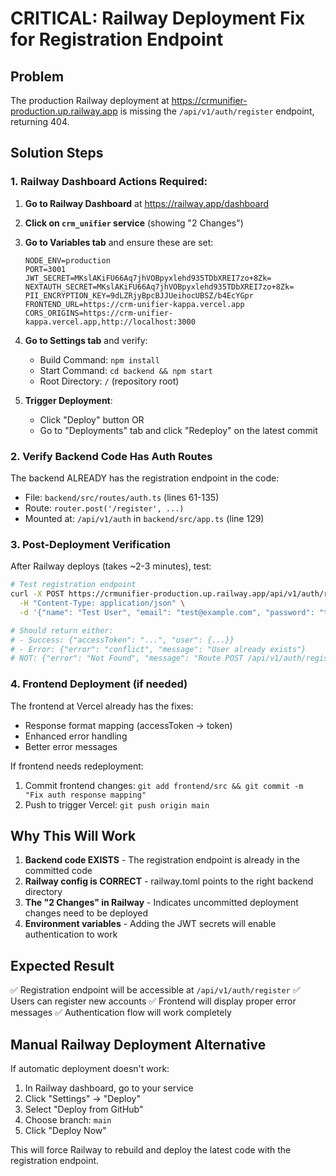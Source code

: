 # CRITICAL: Railway Deployment Fix for Registration Endpoint

## Problem
The production Railway deployment at https://crmunifier-production.up.railway.app is missing the `/api/v1/auth/register` endpoint, returning 404.

## Solution Steps

### 1. Railway Dashboard Actions Required:

1. **Go to Railway Dashboard** at https://railway.app/dashboard
2. **Click on `crm_unifier` service** (showing "2 Changes")
3. **Go to Variables tab** and ensure these are set:
   ```
   NODE_ENV=production
   PORT=3001
   JWT_SECRET=MKslAKiFU66Aq7jhVOBpyxlehd935TDbXREI7zo+8Zk=
   NEXTAUTH_SECRET=MKslAKiFU66Aq7jhVOBpyxlehd935TDbXREI7zo+8Zk=
   PII_ENCRYPTION_KEY=9dLZRjyBpcBJJUeihocUBSZ/b4EcYGpr
   FRONTEND_URL=https://crm-unifier-kappa.vercel.app
   CORS_ORIGINS=https://crm-unifier-kappa.vercel.app,http://localhost:3000
   ```

4. **Go to Settings tab** and verify:
   - Build Command: `npm install`
   - Start Command: `cd backend && npm start`
   - Root Directory: `/` (repository root)

5. **Trigger Deployment**:
   - Click "Deploy" button OR
   - Go to "Deployments" tab and click "Redeploy" on the latest commit

### 2. Verify Backend Code Has Auth Routes

The backend ALREADY has the registration endpoint in the code:
- File: `backend/src/routes/auth.ts` (lines 61-135)
- Route: `router.post('/register', ...)` 
- Mounted at: `/api/v1/auth` in `backend/src/app.ts` (line 129)

### 3. Post-Deployment Verification

After Railway deploys (takes ~2-3 minutes), test:

```bash
# Test registration endpoint
curl -X POST https://crmunifier-production.up.railway.app/api/v1/auth/register \
  -H "Content-Type: application/json" \
  -d '{"name": "Test User", "email": "test@example.com", "password": "testpassword123"}'

# Should return either:
# - Success: {"accessToken": "...", "user": {...}}
# - Error: {"error": "conflict", "message": "User already exists"}
# NOT: {"error": "Not Found", "message": "Route POST /api/v1/auth/register not found"}
```

### 4. Frontend Deployment (if needed)

The frontend at Vercel already has the fixes:
- Response format mapping (accessToken → token)
- Enhanced error handling
- Better error messages

If frontend needs redeployment:
1. Commit frontend changes: `git add frontend/src && git commit -m "Fix auth response mapping"`
2. Push to trigger Vercel: `git push origin main`

## Why This Will Work

1. **Backend code EXISTS** - The registration endpoint is already in the committed code
2. **Railway config is CORRECT** - railway.toml points to the right backend directory
3. **The "2 Changes" in Railway** - Indicates uncommitted deployment changes need to be deployed
4. **Environment variables** - Adding the JWT secrets will enable authentication to work

## Expected Result

✅ Registration endpoint will be accessible at `/api/v1/auth/register`
✅ Users can register new accounts
✅ Frontend will display proper error messages
✅ Authentication flow will work completely

## Manual Railway Deployment Alternative

If automatic deployment doesn't work:

1. In Railway dashboard, go to your service
2. Click "Settings" → "Deploy" 
3. Select "Deploy from GitHub"
4. Choose branch: `main`
5. Click "Deploy Now"

This will force Railway to rebuild and deploy the latest code with the registration endpoint.